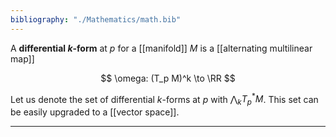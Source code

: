 ```yaml
---
bibliography: "./Mathematics/math.bib"
---
```


A **differential $k$-form** at $p$ for a [[manifold]] $M$ is a [[alternating multilinear map]]

$$
\omega: (T_p M)^k \to \RR
$$

Let us denote the set of differential $k$-forms at $p$ with $\bigwedge_k T^*_p M$. This set can be easily upgraded to a [[vector space]].


---